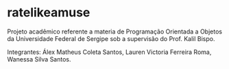 # ratelikeamuse
Projeto acadêmico referente a materia de Programação Orientada a Objetos da Universidade Federal de Sergipe sob a supervisão do Prof. Kalil Bispo. 

  Integrantes: Álex Matheus Coleta Santos, Lauren Victoria Ferreira Roma, Wanessa Silva Santos.
